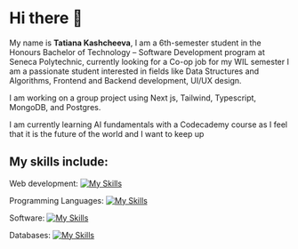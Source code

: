 # Hi there 👋
My name is **Tatiana Kashcheeva**, I am a 6th-semester student in the Honours Bachelor of Technology – Software Development program at Seneca Polytechnic, currently looking for a Co-op job for my WIL semester 
I am a passionate student interested in fields like Data Structures and Algorithms, Frontend and Backend development, UI/UX design.

I am working on a group project using Next js, Tailwind, Typescript, MongoDB, and Postgres.

I am currently learning AI fundamentals with a Codecademy course as I feel that it is the future of the world and I want to keep up

## My skills include:

Web development: 
[![My Skills](https://skillicons.dev/icons?i=js,html,css,tailwind,cs,vercel,ts,react,nodejs,nextjs)](https://skillicons.dev)

Programming Languages: [![My Skills](https://skillicons.dev/icons?i=cpp,py)](https://skillicons.dev)

Software: [![My Skills](https://skillicons.dev/icons?i=vscode,visualstudio,powershell)](https://skillicons.dev)

Databases: [![My Skills](https://skillicons.dev/icons?i=postgres,MySQL,mongodb)](https://skillicons.dev)
<!--
**Amoraa/Amoraa** is a ✨ _special_ ✨ repository because its `README.md` (this file) appears on your GitHub profile.

Here are some ideas to get you started:

- 🔭 I’m currently working on ...
- 🌱 I’m currently learning ...
- 👯 I’m looking to collaborate on ...
- 🤔 I’m looking for help with ...
- 💬 Ask me about ...
- 📫 How to reach me: ...
- 😄 Pronouns: ...
- ⚡ Fun fact: ...
-->

